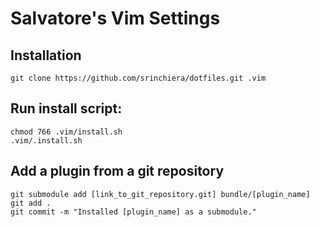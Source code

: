Salvatore's Vim Settings
========

Installation
--------

    git clone https://github.com/srinchiera/dotfiles.git .vim

Run install script:
--------

    chmod 766 .vim/install.sh
    .vim/.install.sh

Add a plugin from a git repository
--------

    git submodule add [link_to_git_repository.git] bundle/[plugin_name]
    git add .
    git commit -m "Installed [plugin_name] as a submodule."
